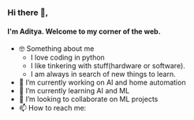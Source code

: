 ### Hi there 👋,
#### I'm Aditya. Welcome to my corner of the web.  

- 🤓 Something about me
    - I love coding in python
    - I like tinkering with stuff(hardware or software). 
    - I am always in search of new things to learn.
- 🔭 I’m currently working on AI and home automation
- 🌱 I’m currently learning AI and ML
- 👯 I’m looking to collaborate on ML projects
- 📫 How to reach me: 
